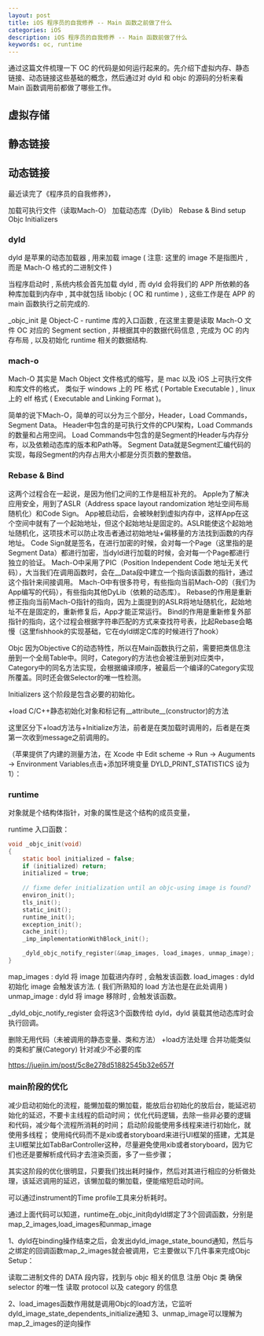 ```yaml
---
layout: post
title: iOS 程序员的自我修养 -- Main 函数之前做了什么
categories: iOS
description: iOS 程序员的自我修养 -- Main 函数前做了什么
keywords: oc, runtime
---
```

通过这篇文件梳理一下 OC 的代码是如何运行起来的。先介绍下虚拟内存、静态链接、动态链接这些基础的概念，然后通过对 dyld 和 objc 的源码的分析来看 Main 函数调用前都做了哪些工作。

## 虚拟存储

## 静态链接

## 动态链接


最近读完了《程序员的自我修养》，

加载可执行文件（读取Mach-O）
加载动态库（Dylib）
Rebase & Bind
setup Objc
Initializers

### dyld

dyld 是苹果的动态加载器 , 用来加载 image ( 注意: 这里的 image 不是指图片 , 而是 Mach-O 格式的二进制文件  )

当程序启动时 , 系统内核会首先加载 dyld , 而 dyld 会将我们的 APP 所依赖的各种库加载到内存中 , 其中就包括 libobjc ( OC 和 runtime ) , 这些工作是在 APP 的 main 函数执行之前完成的.

_objc_init 是 Object-C - runtime 库的入口函数 , 在这里主要是读取 Mach-O 文件 OC 对应的 Segment section , 并根据其中的数据代码信息 , 完成为 OC 的内存布局 , 以及初始化 runtime 相关的数据结构.

### mach-o

Mach-O 其实是 Mach Object 文件格式的缩写，是 mac 以及 iOS 上可执行文件和库文件的格式， 类似于 windows 上的 PE 格式 ( Portable Executable ) , linux 上的 elf 格式 ( Executable and Linking Format )。

简单的说下Mach-O，简单的可以分为三个部分，Header，Load Commands，Segment Data。
Header中包含的是可执行文件的CPU架构，Load Commands的数量和占用空间。
Load Commands中包含的是Segment的Header与内存分布，以及依赖动态库的版本和Path等。
Segment Data就是Segment汇编代码的实现，每段Segment的内存占用大小都是分页页数的整数倍。
### Rebase & Bind
这两个过程合在一起说，是因为他们之间的工作是相互补充的。
Apple为了解决应用安全，用到了ASLR（Address space layout randomization 地址空间布局随机化）和Code Sign。
App被启动后，会被映射到虚拟内存中，这样App在这个空间中就有了一个起始地址，但这个起始地址是固定的。ASLR能使这个起始地址随机化，这项技术可以防止攻击者通过初始地址+偏移量的方法找到函数的内存地址。
Code Sign就是签名，在进行加密的时候，会对每一个Page（这里指的是Segment Data）都进行加密，当dyld进行加载的时候，会对每一个Page都进行独立的验证。
Mach-O中采用了PIC（Position Independent Code 地址无关代码），大当我们在调用函数时，会在__Data段中建立一个指向该函数的指针，通过这个指针来间接调用。
Mach-O中有很多符号，有些指向当前Mach-O的（我们为App编写的代码），有些指向其他DyLib（依赖的动态库）。
Rebase的作用是重新修正指向当前Mach-O指针的指向，因为上面提到的ASLR将地址随机化，起始地址不在是固定的，重新修复后，App才能正常运行。
Bind的作用是重新修复外部指针的指向，这个过程会根据字符串匹配的方式来查找符号表，比起Rebase会略慢（这里fishhook的实现基础，它在dyld绑定C库的时候进行了hook）

Objc
因为Objective C的动态特性，所以在Main函数执行之前，需要把类信息注册到一个全局Table中。同时，Category的方法也会被注册到对应类中，Category中的同名方法实现，会根据编译顺序，被最后一个编译的Category实现所覆盖。同时还会做Selector的唯一性检测。

Initializers
这个阶段是包含必要的初始化。

+load
C/C++静态初始化对象和标记有__attribute__(constructor)的方法

这里区分下+load方法与+Initialize方法，前者是在类加载时调用的，后者是在类第一次收到message之前调用的。

（苹果提供了内建的测量方法，在 Xcode 中 Edit scheme -> Run -> Auguments -> Environment Variables点击+添加环境变量 DYLD_PRINT_STATISTICS 设为 1）：


### runtime

对象就是个结构体指针，对象的属性是这个结构的成员变量，

runtime 入口函数：
```c
void _objc_init(void)
{
    static bool initialized = false;
    if (initialized) return;
    initialized = true;
    
    // fixme defer initialization until an objc-using image is found?
    environ_init();
    tls_init();
    static_init();
    runtime_init();
    exception_init();
    cache_init();
    _imp_implementationWithBlock_init();

    _dyld_objc_notify_register(&map_images, load_images, unmap_image);
}
```

map_images : dyld 将 image 加载进内存时 , 会触发该函数.
load_images : dyld 初始化 image 会触发该方法. (  我们所熟知的 load 方法也是在此处调用  )
unmap_image : dyld 将 image 移除时 , 会触发该函数。

_dyld_objc_notify_register 会将这3个函数传给 dyld，dyld 装载其他动态库时会执行回调。

删除无用代码（未被调用的静态变量、类和方法）
+load方法处理
合并功能类似的类和扩展(Category)
针对减少不必要的库

https://juejin.im/post/5c8e278d51882545b32e657f



### main阶段的优化

减少启动初始化的流程，能懒加载的懒加载，能放后台初始化的放后台，能延迟初始化的延迟，不要卡主线程的启动时间；
优化代码逻辑，去除一些非必要的逻辑和代码，减少每个流程所消耗的时间；
启动阶段能使用多线程来进行初始化，就使用多线程；
使用纯代码而不是xib或者storyboard来进行UI框架的搭建，尤其是主UI框架比如TabBarController这种，尽量避免使用xib或者storyboard，因为它们也还是要解析成代码才去渲染页面，多了一些步骤；

其实这阶段的优化很明显，只要我们找出耗时操作，然后对其进行相应的分析做处理，该延迟调用的延迟，该懒加载的懒加载，便能缩短启动时间。

可以通过instrument的Time profile工具来分析耗时。

通过上面代码可以知道，runtime在_objc_init向dyld绑定了3个回调函数，分别是map_2_images,load_images和unmap_image

1、dyld在binding操作结束之后，会发出dyld_image_state_bound通知，然后与之绑定的回调函数map_2_images就会被调用，它主要做以下几件事来完成Objc Setup：

读取二进制文件的 DATA 段内容，找到与 objc 相关的信息
注册 Objc 类
确保 selector 的唯一性
读取 protocol 以及 category 的信息

2、load_images函数作用就是调用Objc的load方法，它监听dyld_image_state_dependents_initialize通知
3、unmap_image可以理解为map_2_images的逆向操作